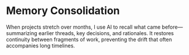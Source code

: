 # Memory Consolidation

When projects stretch over months, I use AI to recall what came before—summarizing earlier threads, key decisions, and rationales. It restores continuity between fragments of work, preventing the drift that often accompanies long timelines.
